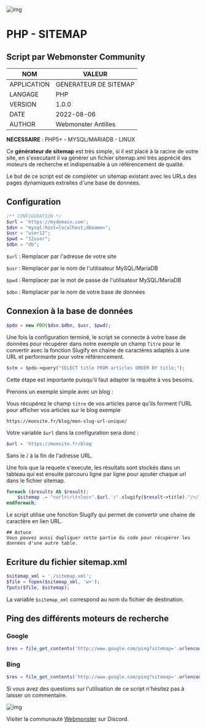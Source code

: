 ![img](https://jobboard.webmonster.tech/assets/images/webmonster/logo-dark@2x.png)
# PHP - SITEMAP
## Script par Webmonster Community

| NOM           | VALEUR                |
| ------------- | --------------------- |
| APPLICATION   | GENERATEUR DE SITEMAP |
| LANGAGE       | PHP                   |
| VERSION       | 1.0.0                 |
| DATE          | 2022-08-06            |
| AUTHOR        | Webmonster Antilles   |

**NECESSAIRE** : PHP5+ - MYSQL/MARIADB - LINUX

Ce **générateur de sitemap** est très simple, si il est placé à la racine de votre site, en s'executant il va générer un fichier sitemap.xml très apprécié des moteurs de recherche et indispensable à un référencement de qualité.

Le but de ce script est de compléter un sitemap existant avec les URLs des pages dynamiques extraites d'une base de données.

## Configuration

```php
/** CONFIGURATION */
$url = 'https://mydomain.com';
$dsn = "mysql:host=localhost;dbname=";
$usr = "user12";
$pwd = "12user";
$dbn = "db";
```
``$url`` : Remplacer par l'adresse de votre site

``$usr`` : Remplacer par le nom de l'utilisateur MySQL/MariaDB

``$pwd`` : Remplacer par le mot de passe de l'utilisateur MySQL/MariaDB

``$dbn`` : Remplacer par le nom de votre base de données

## Connexion à la base de données

```php
$pdo = new PDO($dsn.$dbn, $usr, $pwd);
```
Une fois la configuration terminé, le script se connecte à votre base de données pour récupérer dans notre exemple un champ ``Titre`` pour le convertir avec la fonction Slugify en chaine de caractères adaptés à une URL et performante pour votre référencement.

```php
$stm = $pdo->query("SELECT title FROM articles ORDER BY title;");
```
Cette étape est importante puisqu'il faut adapter la requête à vos besoins.

Prenons un exemple simple avec un blog :

Vous récupérez le champ ``titre`` de vos articles parce qu'ils forment l'URL pour afficher vos articles sur le blog exemple

``https://monsite.fr/blog/mon-slug-url-unique/``

Votre variable ``$url`` dans la configuration sera donc :

```php
$url = 'https://monsite.fr/blog
```
Sans le / à la fin de l'adresse URL.

Une fois que la requete s'execute, les résultats sont stockés dans un tableau qui est ensuite parcouru ligne par ligne pour ajouter chaque url dans le fichier sitemap.

```php
foreach ($results AS $result):
    $sitemap .= "<url>\r\t<loc>".$url.'/'.slugify($result->title)."/</loc>\r\t<priority>0.5</priority>\r\t<changefreq>daily</changefreq>\r</url>\n\r";
endforeach;
```
Le script utilise une fonction Slugify qui permet de convertir une chaine de caractère en lien URL.

`````
## Astuce
Vous pouvez aussi dupliquer cette partie du code pour récupérer les données d'une autre table.
`````

## Ecriture du fichier sitemap.xml

```php
$sitemap_xml = './sitemap.xml';
$file = fopen($sitemap_xml, 'w+');
fputs($file, $sitemap);
```
La variable ``$sitemap_xml`` correspond au nom du fichier de destination.

## Ping des différents moteurs de recherche

### Google
```php
$res = file_get_contents('http://www.google.com/ping?sitemap='.urlencode($url).'/sitemap.xml');
```

### Bing
```php
$res = file_get_contents('http://www.google.com/ping?sitemap='.urlencode($url).'/sitemap.xml');
```



Si vous avez des questions sur l'utilisation de ce script n'hésitez pas à laisser un commentaire.

![img](https://jobboard.webmonster.tech/assets/images/webmonster/logo-dark@2x.png)

Visiter la communauté [Webmonster](https://discord.gg/XU4g5WfH4R) sur Discord.
